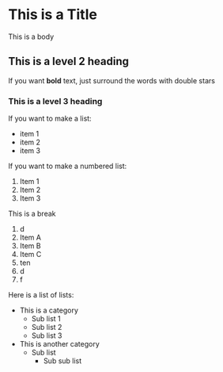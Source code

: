 # This is a Title

This is a body

## This is a level 2 heading

If you want **bold** text, just surround the words with double stars

### This is a level 3 heading

If you want to make a list:

- item 1
- item 2
- item 3

If you want to make a numbered list:

1. Item 1
2. Item 2
3. Item 3

This is a break

1. d
1. Item A
1. Item B
1. Item C
1. ten
1. d
1. f

Here is a list of lists:

- This is a category
  - Sub list 1
  - Sub list 2
  - Sub list 3
- This is another category
  - Sub list
    - Sub sub list
